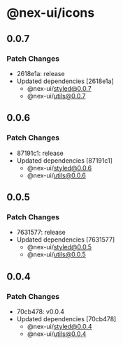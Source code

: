 # @nex-ui/icons

## 0.0.7

### Patch Changes

- 2618e1a: release
- Updated dependencies [2618e1a]
  - @nex-ui/styled@0.0.7
  - @nex-ui/utils@0.0.7

## 0.0.6

### Patch Changes

- 87191c1: release
- Updated dependencies [87191c1]
  - @nex-ui/styled@0.0.6
  - @nex-ui/utils@0.0.6

## 0.0.5

### Patch Changes

- 7631577: release
- Updated dependencies [7631577]
  - @nex-ui/styled@0.0.5
  - @nex-ui/utils@0.0.5

## 0.0.4

### Patch Changes

- 70cb478: v0.0.4
- Updated dependencies [70cb478]
  - @nex-ui/styled@0.0.4
  - @nex-ui/utils@0.0.4
